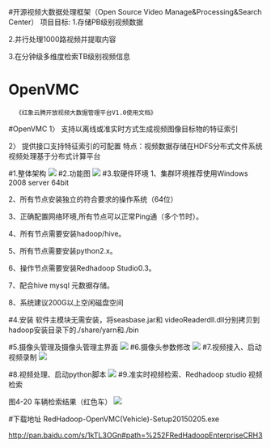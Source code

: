 #开源视频大数据处理框架（Open Source Video Manage&Processing&Search Center） 
项目目标: 
1.存储PB级别视频数据 

2.并行处理1000路视频并提取内容 

3.在分钟级多维度检索TB级别视频信息

# OpenVMC
      《红象云腾开放视频大数据管理平台V1.0使用文档》


#OpenVMC
1〉 支持以离线或准实时方式生成视频图像目标物的特征索引

2〉 提供接口支持特征索引的可配置
特点：视频数据存储在HDFS分布式文件系统
      视频处理基于分布式计算平台
      
#1.整体架构
![](https://raw.githubusercontent.com/ChinaOpenVideo/OpenVMC/master/img/%E5%9B%BE%E7%89%871.png)
#2.功能图
![](https://raw.githubusercontent.com/ChinaOpenVideo/OpenVMC/master/img/%E5%9B%BE%E7%89%872.png)
#3.软硬件环境
1、集群环境推荐使用Windows 2008 server 64bit

2、所有节点安装独立的符合要求的操作系统（64位）

3、正确配置网络环境,所有节点可以正常Ping通（多个节时）。

4、所有节点需要安装hadoop/hive。

5、所有节点需要安装python2.x。

6、操作节点需要安装Redhadoop Studio0.3。

7、配合hive mysql 元数据存储。

8、系统建议200G以上空闲磁盘空间

#4.安装
软件主模块无需安装，将seasbase.jar和 videoReaderdll.dll分别拷贝到hadoop安装目录下的./share/yarn和./bin

#5.摄像头管理及摄像头管理主界面
![](https://raw.githubusercontent.com/ChinaOpenVideo/OpenVMC/master/img/%E5%9B%BE%E7%89%873.png)
#6.摄像头参数修改
![](https://raw.githubusercontent.com/ChinaOpenVideo/OpenVMC/master/img/%E5%9B%BE%E7%89%874.png)
#7.视频接入、启动视频录制
![](https://raw.githubusercontent.com/ChinaOpenVideo/OpenVMC/master/img/%E5%9B%BE%E7%89%875.png)

#8.视频处理、启动python脚本
![](https://raw.githubusercontent.com/ChinaOpenVideo/OpenVMC/master/img/%E5%9B%BE%E7%89%876.png)
#9.准实时视频检索、Redhadoop studio 视频检索

图4-20 车辆检索结果（红色车）
![](https://raw.githubusercontent.com/ChinaOpenVideo/OpenVMC/master/img/%E5%9B%BE%E7%89%877.png)

#下载地址
RedHadoop-OpenVMC(Vehicle)-Setup20150205.exe

http://pan.baidu.com/s/1kTL3OGn#path=%252FRedHadoopEnterpriseCRH3

